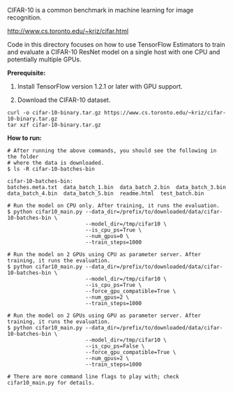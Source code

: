 CIFAR-10 is a common benchmark in machine learning for image recognition.

http://www.cs.toronto.edu/~kriz/cifar.html

Code in this directory focuses on how to use TensorFlow Estimators to train and evaluate a CIFAR-10 ResNet model on a single host with one CPU and potentially multiple GPUs.

<b>Prerequisite:</b>

1. Install TensorFlow version 1.2.1 or later with GPU support.

2. Download the CIFAR-10 dataset.

```shell
curl -o cifar-10-binary.tar.gz https://www.cs.toronto.edu/~kriz/cifar-10-binary.tar.gz
tar xzf cifar-10-binary.tar.gz
```

<b>How to run:</b>

```shell
# After running the above commands, you should see the following in the folder
# where the data is downloaded.
$ ls -R cifar-10-batches-bin

cifar-10-batches-bin:
batches.meta.txt  data_batch_1.bin  data_batch_2.bin  data_batch_3.bin
data_batch_4.bin  data_batch_5.bin  readme.html  test_batch.bin

# Run the model on CPU only. After training, it runs the evaluation.
$ python cifar10_main.py --data_dir=/prefix/to/downloaded/data/cifar-10-batches-bin \
                         --model_dir=/tmp/cifar10 \
                         --is_cpu_ps=True \
                         --num_gpus=0 \
                         --train_steps=1000

# Run the model on 2 GPUs using CPU as parameter server. After training, it runs the evaluation.
$ python cifar10_main.py --data_dir=/prefix/to/downloaded/data/cifar-10-batches-bin \
                         --model_dir=/tmp/cifar10 \
                         --is_cpu_ps=True \
                         --force_gpu_compatible=True \
                         --num_gpus=2 \
                         --train_steps=1000

# Run the model on 2 GPUs using GPU as parameter server. After training, it runs the evaluation.
$ python cifar10_main.py --data_dir=/prefix/to/downloaded/data/cifar-10-batches-bin \
                         --model_dir=/tmp/cifar10 \
                         --is_cpu_ps=False \
                         --force_gpu_compatible=True \
                         --num_gpus=2 \
                         --train_steps=1000

# There are more command line flags to play with; check cifar10_main.py for details.
```
